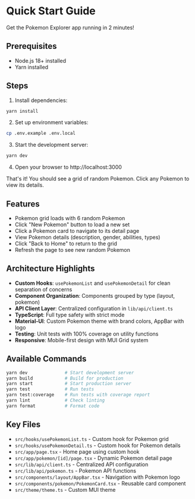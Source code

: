 # Quick Start Guide

Get the Pokemon Explorer app running in 2 minutes!

## Prerequisites
- Node.js 18+ installed
- Yarn installed

## Steps

1. Install dependencies:
```bash
yarn install
```

2. Set up environment variables:
```bash
cp .env.example .env.local
```

3. Start the development server:
```bash
yarn dev
```

4. Open your browser to http://localhost:3000

That's it! You should see a grid of random Pokemon. Click any Pokemon to view its details.

## Features

- Pokemon grid loads with 6 random Pokemon
- Click "New Pokemon" button to load a new set
- Click a Pokemon card to navigate to its detail page
- View Pokemon details (description, gender, abilities, types)
- Click "Back to Home" to return to the grid
- Refresh the page to see new random Pokemon

## Architecture Highlights

- **Custom Hooks**: `usePokemonList` and `usePokemonDetail` for clean separation of concerns
- **Component Organization**: Components grouped by type (layout, pokemon)
- **API Client Layer**: Centralized configuration in `lib/api/client.ts`
- **TypeScript**: Full type safety with strict mode
- **Material-UI**: Custom Pokemon theme with brand colors, AppBar with logo
- **Testing**: Unit tests with 100% coverage on utility functions
- **Responsive**: Mobile-first design with MUI Grid system

## Available Commands

```bash
yarn dev              # Start development server
yarn build            # Build for production
yarn start            # Start production server
yarn test             # Run tests
yarn test:coverage    # Run tests with coverage report
yarn lint             # Check linting
yarn format           # Format code
```

## Key Files

- `src/hooks/usePokemonList.ts` - Custom hook for Pokemon grid
- `src/hooks/usePokemonDetail.ts` - Custom hook for Pokemon details
- `src/app/page.tsx` - Home page using custom hook
- `src/app/pokemon/[id]/page.tsx` - Dynamic Pokemon detail page
- `src/lib/api/client.ts` - Centralized API configuration
- `src/lib/api/pokemon.ts` - Pokemon API functions
- `src/components/layout/AppBar.tsx` - Navigation with Pokemon logo
- `src/components/pokemon/PokemonCard.tsx` - Reusable card component
- `src/theme/theme.ts` - Custom MUI theme
